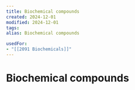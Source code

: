 ```yaml
---
title: Biochemical compounds
created: 2024-12-01
modified: 2024-12-01
tags: 
alias: Biochemical compounds

usedFor:
- "[[2091 Biochemicals]]"
---
```

# Biochemical compounds
